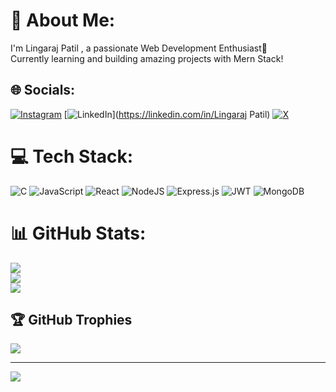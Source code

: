 # 💫 About Me:
I'm Lingaraj Patil , a passionate Web Development Enthusiast🚀 <br>Currently learning and building amazing projects with Mern Stack!


## 🌐 Socials:
[![Instagram](https://img.shields.io/badge/Instagram-%23E4405F.svg?logo=Instagram&logoColor=white)](https://instagram.com/lingaraj.v.patil) [![LinkedIn](https://img.shields.io/badge/LinkedIn-%230077B5.svg?logo=linkedin&logoColor=white)](https://linkedin.com/in/Lingaraj Patil) [![X](https://img.shields.io/badge/X-black.svg?logo=X&logoColor=white)](https://x.com/LingarajVPatil) 

# 💻 Tech Stack:
![C](https://img.shields.io/badge/c-%2300599C.svg?style=for-the-badge&logo=c&logoColor=white) ![JavaScript](https://img.shields.io/badge/javascript-%23323330.svg?style=for-the-badge&logo=javascript&logoColor=%23F7DF1E) ![React](https://img.shields.io/badge/react-%2320232a.svg?style=for-the-badge&logo=react&logoColor=%2361DAFB) ![NodeJS](https://img.shields.io/badge/node.js-6DA55F?style=for-the-badge&logo=node.js&logoColor=white) ![Express.js](https://img.shields.io/badge/express.js-%23404d59.svg?style=for-the-badge&logo=express&logoColor=%2361DAFB) ![JWT](https://img.shields.io/badge/JWT-black?style=for-the-badge&logo=JSON%20web%20tokens) ![MongoDB](https://img.shields.io/badge/MongoDB-%234ea94b.svg?style=for-the-badge&logo=mongodb&logoColor=white)
# 📊 GitHub Stats:
![](https://github-readme-stats.vercel.app/api?username=Lingaraj-Patil&theme=dark&hide_border=false&include_all_commits=true&count_private=true)<br/>
![](https://github-readme-streak-stats.herokuapp.com/?user=Lingaraj-Patil&theme=dark&hide_border=false)<br/>
![](https://github-readme-stats.vercel.app/api/top-langs/?username=Lingaraj-Patil&theme=dark&hide_border=false&include_all_commits=true&count_private=true&layout=compact)

## 🏆 GitHub Trophies
![](https://github-profile-trophy.vercel.app/?username=Lingaraj-Patil&theme=radical&no-frame=false&no-bg=true&margin-w=4)

---
[![](https://visitcount.itsvg.in/api?id=Lingaraj-Patil&icon=0&color=0)](https://visitcount.itsvg.in)

<!-- Proudly created with GPRM ( https://gprm.itsvg.in ) -->

<!--
**Lingaraj-Patil/Lingaraj-Patil** is a ✨ _special_ ✨ repository because its `README.md` (this file) appears on your GitHub profile.

Here are some ideas to get you started:

- 🔭 I’m currently working on ...
- 🌱 I’m currently learning ...
- 👯 I’m looking to collaborate on ...
- 🤔 I’m looking for help with ...
- 💬 Ask me about ...
- 📫 How to reach me: ...
- 😄 Pronouns: ...
- ⚡ Fun fact: ...
-->

